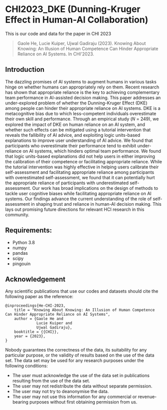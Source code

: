 # CHI2023_DKE (Dunning-Kruger Effect in Human-AI Collaboration)
This is our code and data for the paper in CHI 2023

> Gaole He, Lucie Kuiper, Ujwal Gadiraju (2023). Knowing About Knowing: An Illusion of Human Competence Can Hinder Appropriate Reliance on AI Systems. In CHI'2023.

## Introduction
The dazzling promises of AI systems to augment humans in various tasks hinge on whether humans can appropriately rely on them. Recent research has shown that appropriate reliance is the key to achieving complementary team performance in AI-assisted decision making. This paper addresses an under-explored problem of whether the Dunning-Kruger Effect (DKE) among people can hinder their appropriate reliance on AI systems. DKE is a metacognitive bias due to which less-competent individuals overestimate their own skill and performance. Through an empirical study (𝑁 = 249), we explored the impact of DKE on human reliance on an AI system, and whether such effects can be mitigated using a tutorial intervention that reveals the fallibility of AI advice, and exploiting logic units-based explanations to improve user understanding of AI advice. We found that participants who overestimate their performance tend to exhibit under-reliance on AI systems, which hinders optimal team performance. We found that logic units-based explanations did not help users in either improving the calibration of their competence or facilitating appropriate reliance. While the tutorial intervention was highly effective in helping users calibrate their self-assessment and facilitating appropriate reliance among participants with overestimated self-assessment, we found that it can potentially hurt the appropriate reliance of participants with underestimated self-assessment. Our work has broad implications on the design of methods to tackle user cognitive biases while facilitating appropriate reliance on AI systems. Our findings advance the current understanding of the role of self-assessment in shaping trust and reliance in human-AI decision making. This lays out promising future directions for relevant HCI research in this community.

## Requirements:

- Python 3.8
- numpy
- pandas
- scipy
- pingouin

## Acknowledgement
Any scientific publications that use our codes and datasets should cite the following paper as the reference:
```
@inproceedings{He-CHI-2023,
    title = "Knowing About Knowing: An Illusion of Human Competence Can Hinder Appropriate Reliance on AI Systems",
    author = {Gaole He and
              Lucie Kuiper and
              Ujwal Gadiraju},
    booktitle = {{CHI}},
    year = {2023},
}
```
Nobody guarantees the correctness of the data, its suitability for any particular purpose, or the validity of results based on the use of the data set. The data set may be used for any research purposes under the following conditions:
* The user must acknowledge the use of the data set in publications resulting from the use of the data set.
* The user may not redistribute the data without separate permission.
* The user may not try to deanonymise the data.
* The user may not use this information for any commercial or revenue-bearing purposes without first obtaining permission from us.